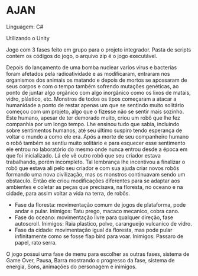 # AJAN

Linguagem: C#

Utilizando o Unity

Jogo com 3 fases feito em grupo para o projeto integrador. Pasta de scripts contem os códigos do jogo, o arquivo zip é o jogo executável.

Depois do lançamento de uma bomba nuclear varios virus e bacterias foram afetados pela radioatividade e as modificaram, entraram nos organismos dos animais os matando e depois de mortos se apossaram de seus corpos e com o tempo também sofrendo mutações genéticas, ao ponto de juntar algo orgânico com algo inorgânico como os lixos de matais, vidro, plástico, etc.
Monstros de todos os tipos começaram a atacar a humanidade a ponto de restar apenas um que se sentindo muito solitário começou com um projeto, algo que o fizesse não se sentir mais sozinho. Este humano, apesar de ter demorado muito, criou um robô que lhe fez companhia por um longo tempo. Lhe ensinou tudo que sabia, incluindo sobre sentimentos humanos, até seu último suspiro tendo esperança de voltar o mundo a como ele era.
Após a morte de seu companheiro humano o robô também se sentiu muito solitário e para esquecer esse sentimento ele entrou no laboratório do mesmo onde nunca entrou desde a época em que foi inicializado. Lá ele vê outro robô que seu criador estava trabalhando, porém incompleto. Tal lembrança lhe incentivou a finalizar o robô que estava ali pelo seu criador e com sua ajuda criar novos robôs formando uma nova civilização, mas os monstros continuavam sendo um obstaculo.
Então ele criou modificações diferentes para se adaptar aos ambientes e coletar as peças que precisava, na floresta, no oceano e na cidade, para assim voltar a vida na terra, de robôs.

* Fase da floresta: movimentação comum de jogos de plataforma, pode andar e pular. Inimigos: Tatu prego, macaco mecanico, cobra cano.
* Fase do oceano: movimentação livre para qualquer direção, fase autoscroll. Inimigos: Raia plastico, polvo, carangueijo vulcanico de vidro.
* Fase da cidade: movimentação igual da floresta, mas pode pular infinitamente como se fosse flap bird para voar. Inimigos: Passaro de papel, rato serra.

O jogo possui uma fase de menu para escolher as outras fases, sistema de Game Over, Pausa, Barra mostrando o progresso da fase, sistema de energia, Sons, animações do personagem e inimigos.
